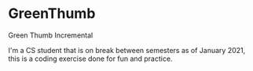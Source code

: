 # GreenThumb
Green Thumb Incremental

I'm a CS student that is on break between semesters as of January 2021, this is a coding exercise done for fun and practice.

